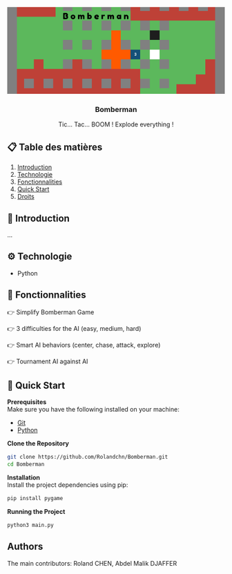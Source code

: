 <div align="center">
  <img src="public/banner.png" alt="Bannière du projet">
<h3>Bomberman</h3>
<p max-width=30ch>Tic... Tac... BOOM ! Explode everything !</p>
</div>

## 📋 Table des matières
1. [Introduction](#introduction)
2. [Technologie](#technologie)
3. [Fonctionnalities](#fonctionnalité)
4. [Quick Start](#essaie)
5. [Droits](#droits)
   
## <a name="introduction">🤖 Introduction<a/> 
...


## <a name="technologie">⚙️ Technologie<a/> 
- Python

## <a name="fonctionnalité">🔋 Fonctionnalities<a/> 
👉 Simplify Bomberman Game <br>

👉 3 difficulties for the AI (easy, medium, hard) <br>

👉 Smart AI behaviors (center, chase, attack, explore) <br>

👉 Tournament AI against AI <br>

## <a name="essaie">🤸 Quick Start<a/> 
**Prerequisites**<br>
Make sure you have the following installed on your machine:
- [Git](https://git-scm.com/)
- [Python](https://www.python.org/)

**Clone the Repository**<br>
```bash
git clone https://github.com/Rolandchn/Bomberman.git
cd Bomberman
```

**Installation**<br>
Install the project dependencies using pip:
```bash
pip install pygame
```

**Running the Project**<br>
```bash
python3 main.py
```

## <a name="droits">Authors<a/> 
The main contributors: Roland CHEN, Abdel Malik DJAFFER
